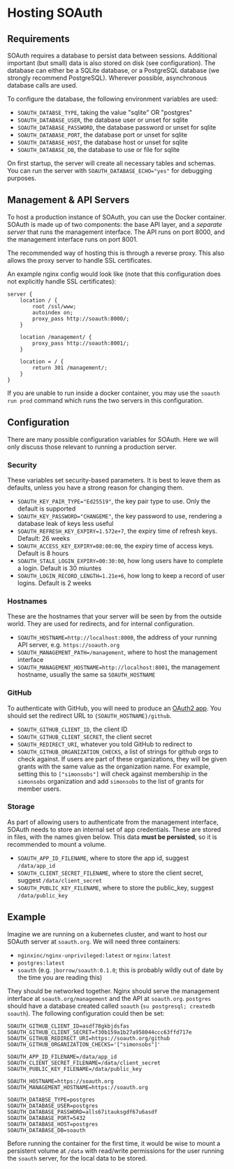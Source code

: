Hosting SOAuth
==============

Requirements
------------

SOAuth requires a database to persist data between sessions. Additional important
(but small) data is also stored on disk (see configuration). The database can either
be a SQLite database, or a PostgreSQL database (we strongly recommend PostgreSQL).
Wherever possible, asynchronous database calls are used.

To configure the database, the following environment variables are used:

- `SOAUTH_DATABSE_TYPE`, taking the value "sqlite" OR "postgres"
- `SOAUTH_DATABASE_USER`, the database user or unset for sqlite
- `SOAUTH_DATABASE_PASSWORD`, the database password or unset for sqlite
- `SOAUTH_DATABASE_PORT`, the database port or unset for sqlite
- `SOAUTH_DATABASE_HOST`, the database host or unset for sqlite
- `SOAUTH_DATABASE_DB`, the database to use or file for sqlite

On first startup, the server will create all necessary tables and schemas.
You can run the server with `SOAUTH_DATABASE_ECHO="yes"` for debugging purposes.

Management & API Servers
------------------------

To host a production instance of SOAuth, you can use the Docker container.
SOAuth is made up of two components: the base API layer, and a _separate server_
that runs the management interface. The API runs on port 8000, and the management
interface runs on port 8001.

The recommended way of hosting this is through a reverse proxy. This also allows
the proxy server to handle SSL certificates.

An example nginx config would look like (note that this configuration does not 
explicitly handle SSL certificates):

```
server {
    location / {
        root /ssl/www;
        autoindex on;
        proxy_pass http://soauth:8000/;
    }

    location /management/ {
        proxy_pass http://soauth:8001/;
    }

    location = / {
        return 301 /management/;
    }
}
```

If you are unable to run inside a docker container, you may use the `soauth run prod`
command which runs the two servers in this configuration.

Configuration
-------------

There are many possible configuration variables for SOAuth. Here we will only discuss
those relevant to running a production server.

### Security

These variables set security-based parameters. It is best to leave them as defaults,
unless you have a strong reason for changing them.

- `SOAUTH_KEY_PAIR_TYPE="Ed25519"`, the key pair type to use. Only the default is supported
- `SOAUTH_KEY_PASSWORD="CHANGEME"`, the key password to use, rendering a database leak of keys less useful
- `SOAUTH_REFRESH_KEY_EXPIRY=1.572e+7`, the expiry time of refresh keys. Default: 26 weeks
- `SOAUTH_ACCESS_KEY_EXPIRY=08:00:00`, the expiry time of access keys. Default is 8 hours
- `SOAUTH_STALE_LOGIN_EXPIRY=00:30:00`, how long users have to complete a login. Default is 30 miuntes
- `SOAUTH_LOGIN_RECORD_LENGTH=1.21e+6`, how long to keep a record of user logins. Default is 2 weeks

### Hostnames

These are the hostnames that your server will be seen by from the outside world.
They are used for redirects, and for internal configuration.

- `SOAUTH_HOSTNAME=http://localhost:8000`, the address of your running API server, e.g. `https://soauth.org`
- `SOAUTH_MANAGEMENT_PATH=/management`, where to host the management interface
- `SOAUTH_MANAGEMENT_HOSTNAME=http://localhost:8001`, the management hostname, usually the same sa `SOAUTH_HOSTNAME`

### GitHub

To authenticate with GitHub, you will need to produce an [OAuth2 app](https://docs.github.com/en/apps/oauth-apps/building-oauth-apps/creating-an-oauth-app).
You should set the redirect URL to `{SOAUTH_HOSTNAME}/github`.

- `SOAUTH_GITHUB_CLIENT_ID`, the client ID
- `SOAUTH_GITHUB_CLIENT_SECRET`, the client secret
- `SOAUTH_REDIRECT_URI`, whatever you told GitHub to redirect to
- `SOAUTH_GITHUB_ORGANIZATION_CHECKS`, a list of strings for github orgs to
   check against. If users are part of these organizations, they will be given
   grants with the same value as the organization name. For example, setting
   this to `["simonsobs"]` will check against membership in the `simonsobs`
   organization and add `simonsobs` to the list of grants for member users.

### Storage

As part of allowing users to authenticate from the management interface, SOAuth
needs to store an internal set of app credentials. These are stored in files,
with the names given below. This data **must be persisted**, so it is recommended
to mount a volume.

- `SOAUTH_APP_ID_FILENAME`, where to store the app id, suggest `/data/app_id`
- `SOAUTH_CLIENT_SECRET_FILENAME`, where to store the client secret, suggest `/data/client_secret`
- `SOAUTH_PUBLIC_KEY_FILENAME`, where to store the public_key, suggest `/data/public_key`


Example
-------

Imagine we are running on a kubernetes cluster, and want to host our
SOAuth server at `soauth.org`. We will need three containers:

- `nginxinc/nginx-unprivileged:latest` or `nginx:latest`
- `postgres:latest`
- `soauth` (e.g. `jborrow/soauth:0.1.0`; this is probably wildly out of date by the time you
  are reading this)

They should be networked together. Nginx should serve the management interface at
`soauth.org/management` and the API at `soauth.org`. `postgres` should have a
database created called `soauth` (`su postgresql; createdb soauth`). The following
configuration could then be set:

```
SOAUTH_GITHUB_CLIENT_ID=asdf78gkbjdsfas
SOAUTH_GITHUB_CLIENT_SECRET=f30b159a1b27a958044ccc63ffd717e
SOAUTH_GITHUB_REDIRECT_URI=https://soauth.org/github
SOAUTH_GITHUB_ORGANIZATION_CHECKS='["simonsobs"]'

SOAUTH_APP_ID_FILENAME=/data/app_id
SOAUTH_CLIENT_SECRET_FILENAME=/data/client_secret
SOAUTH_PUBLIC_KEY_FILENAME=/data/public_key

SOAUTH_HOSTNAME=https://soauth.org
SOAUTH_MANAGEMENT_HOSTNAME=https://soauth.org

SOAUTH_DATABSE_TYPE=postgres
SOAUTH_DATABASE_USER=postgres
SOAUTH_DATABASE_PASSWORD=alls67itauksgdf67u6asdf
SOAUTH_DATABASE_PORT=5432
SOAUTH_DATABASE_HOST=postgres
SOAUTH_DATABASE_DB=soauth
```

Before running the container for the first time, it would be wise to mount a
persistent volume at `/data` with read/write permissions for the user running
the `soauth` server, for the local data to be stored.